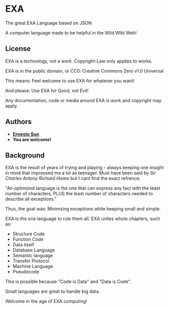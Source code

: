 # EXA

The great EXA Language based on JSON

A computer language made to be helpful in the Wild Wild Web!

## License

EXA is a technology, not a work. Copyright-Law only applies to works. 

EXA is in the public domain, or CC0: Creative Commons Zero v1.0 Universal

This means: Feel welcome to use EXA for whatever you want!

And please: Use EXA for Good, not Evil!

Any documentation, code or media around EXA is work and copyright may apply. 

## Authors

* **[Ernesto Sun](http://ernesto-sun.com)**
* **You are welcome!**

## Background

EXA is the result of years of trying and playing - always keeping one insight in mind that impressed me a lot as teenager. Must have been said by *Sir Charles Antony Richard Hoare* but I cant find the exact refrence:

"An optimized language is the one that can express any fact with the least number of characters,
PLUS the least number of characters needed to describe all exceptions."

Thus, the goal was: Minimzing exceptions while keeping small and simple.

EXA is the one language to rule them all. EXA unites whole chapters, such as: 

* Structure Code
* Function Code
* Data itself
* Database Language
* Semantic language
* Transfer Protocol
* Machine Language
* Pseudocode

This is possible because "Code is Data" and "Data is Code". 

Small languages are great to handle big data. 

Welcome in the age of EXA computing!






